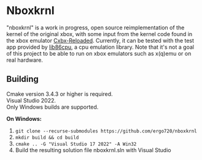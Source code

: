 # Nboxkrnl

"nboxkrnl" is a work in progress, open source reimplementation of the kernel of the original xbox, with some input from the kernel code found in the xbox emulator
[Cxbx-Reloaded](https://github.com/Cxbx-Reloaded/Cxbx-Reloaded). Currently, it can be tested with the test app provided by [lib86cpu](https://github.com/ergo720/lib86cpu),
a cpu emulation library. Note that it's not a goal of this project to be able to run on xbox emulators such as x(q)emu or on real hardware.

## Building

Cmake version 3.4.3 or higher is required.\
Visual Studio 2022.\
Only Windows builds are supported.

**On Windows:**

1. `git clone --recurse-submodules https://github.com/ergo720/nboxkrnl`
2. `mkdir build && cd build`  
3. `cmake .. -G "Visual Studio 17 2022" -A Win32`  
4. Build the resulting solution file nboxkrnl.sln with Visual Studio
